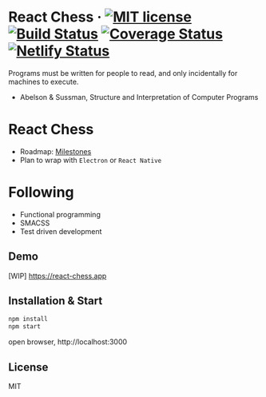 # React Chess &middot; [![MIT license](http://img.shields.io/badge/license-MIT-brightgreen.svg)](LICENSE.md) [![Build Status](https://travis-ci.org/jsveron23/react-chess.svg?branch=next)](https://travis-ci.org/jsveron23/react-chess) [![Coverage Status](https://coveralls.io/repos/github/jsveron23/react-chess/badge.svg)](https://coveralls.io/github/jsveron23/react-chess) [![Netlify Status](https://api.netlify.com/api/v1/badges/622d7c96-5d7f-4342-b627-9c18f2166f45/deploy-status)](https://app.netlify.com/sites/react-chess-065995/deploys)

Programs must be written for people to read, and only incidentally for machines to execute.

- Abelson & Sussman, Structure and Interpretation of Computer Programs

# React Chess

- Roadmap: [Milestones](/milestones)
- Plan to wrap with `Electron` or `React Native`

# Following

- Functional programming
- SMACSS
- Test driven development

## Demo

[WIP] https://react-chess.app

## Installation & Start

```bash
npm install
npm start
```

open browser, http://localhost:3000

## License

MIT
